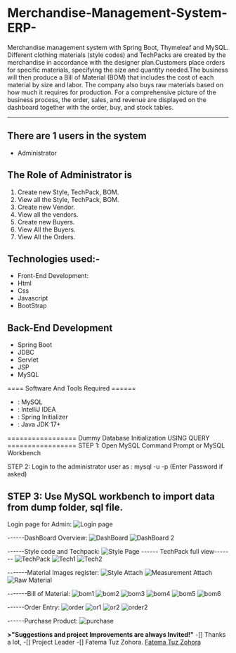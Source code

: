 # Merchandise-Management-System-ERP-
Merchandise management system with Spring Boot, Thymeleaf and MySQL.
Different clothing materials (style codes) and TechPacks are created by the merchandise in accordance with the designer plan.Customers place orders for specific materials, specifying the size and quantity needed.The business will then produce a Bill of Material (BOM) that includes the cost of each material by size and labor.
The company also buys raw materials based on how much it requires for production.
For a comprehensive picture of the business process, the order, sales, and revenue are displayed on the dashboard together with the order, buy, and stock tables.
-----------------   ---------------------------------------------
## There are 1 users in the system

- Administrator

## The Role of Administrator is
1. Create new Style, TechPack, BOM.
2. View all the Style, TechPack, BOM.
3. Create new Vendor.
4. View all the vendors.
5. Create new Buyers.
6. View All the Buyers.
7. View All the Orders.

## Technologies used:-
- Front-End Development:
- Html
- Css
- Javascript
- BootStrap
## Back-End Development
- Spring Boot
- JDBC
- Servlet
- JSP
- MySQL

==== Software And Tools Required ======
- :  MySQL
- :  IntelliJ IDEA
- :  Spring Initializer
- :  Java JDK 17+


================= Dummy Database Initialization USING QUERY =================
STEP 1: Open MySQL Command Prompt or MySQL Workbench

STEP 2: Login to the administrator user as : mysql -u <username> -p (Enter Password if asked)

STEP 3: Use MySQL workbench to import data from dump folder, sql file.
---------------------------------------------------------------------
Login page for Admin:
![ Login page](https://github.com/fatemazohor/Merchandise-Management-System-ERP-/blob/main/ScreenShot/login.PNG)

------DashBoard Overview:
![ DashBoard](https://github.com/fatemazohor/Merchandise-Management-System-ERP-/blob/main/ScreenShot/dash1.PNG)
![ DashBoard 2](https://github.com/fatemazohor/Merchandise-Management-System-ERP-/blob/main/ScreenShot/dash2.PNG)

------Style code and Techpack:
![ Style Page](https://github.com/fatemazohor/Merchandise-Management-System-ERP-/blob/main/ScreenShot/style.PNG)
------ TechPack full view-------
![ TechPack](https://github.com/fatemazohor/Merchandise-Management-System-ERP-/blob/main/ScreenShot/techpack.PNG)
![ Tech1](https://github.com/fatemazohor/Merchandise-Management-System-ERP-/blob/main/ScreenShot/techPack1.PNG)
![ Tech2](https://github.com/fatemazohor/Merchandise-Management-System-ERP-/blob/main/ScreenShot/techpack2.PNG)

-------Material Images register:
![ Style Attach](https://github.com/fatemazohor/Merchandise-Management-System-ERP-/blob/main/ScreenShot/styleAtt.PNG)
![Measurement Attach](https://github.com/fatemazohor/Merchandise-Management-System-ERP-/blob/main/ScreenShot/styleMAtt.PNG)
![ Raw Material](https://github.com/fatemazohor/Merchandise-Management-System-ERP-/blob/main/ScreenShot/styleRAtt.PNG)


-------Bill of Material:
![ bom1](https://github.com/fatemazohor/Merchandise-Management-System-ERP-/blob/main/ScreenShot/bom1.PNG)
![ bom2](https://github.com/fatemazohor/Merchandise-Management-System-ERP-/blob/main/ScreenShot/bom2.PNG)
![ bom3](https://github.com/fatemazohor/Merchandise-Management-System-ERP-/blob/main/ScreenShot/bom3.PNG)
![ bom4](https://github.com/fatemazohor/Merchandise-Management-System-ERP-/blob/main/ScreenShot/bom4.PNG)
![ bom5](https://github.com/fatemazohor/Merchandise-Management-System-ERP-/blob/main/ScreenShot/bom5.PNG)
![ bom6](https://github.com/fatemazohor/Merchandise-Management-System-ERP-/blob/main/ScreenShot/bom6.PNG)


------Order Entry:
![ order](https://github.com/fatemazohor/Merchandise-Management-System-ERP-/blob/main/ScreenShot/order.PNG)
![ or1](https://github.com/fatemazohor/Merchandise-Management-System-ERP-/blob/main/ScreenShot/or1.PNG)
![ or2](https://github.com/fatemazohor/Merchandise-Management-System-ERP-/blob/main/ScreenShot/or2.PNG)
![ order2](https://github.com/fatemazohor/Merchandise-Management-System-ERP-/blob/main/ScreenShot/order2.PNG)

------Purchase Product:
![ purchase](https://github.com/fatemazohor/Merchandise-Management-System-ERP-/blob/main/ScreenShot/purchase2.PNG)

**>"Suggestions and project Improvements are always Invited!"**
-[] Thanks a lot,
-[] Project Leader
-[] Fatema Tuz Zohora.
[Fatema Tuz Zohora](https://github.com/fatemazohor)


